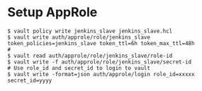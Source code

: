 # Setup AppRole

    $ vault policy write jenkins_slave jenkins_slave.hcl
    $ vault write auth/approle/role/jenkins_slave token_policies=jenkins_slave token_ttl=6h token_max_ttl=48h
    #
    $ vault read auth/approle/role/jenkins_slave/role-id
    $ vault write -f auth/approle/role/jenkins_slave/secret-id
    # Use role_id and secret_id to login to vault
    $ vault write -format=json auth/approle/login role_id=xxxxx secret_id=yyyy
